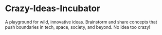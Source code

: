 # Crazy-Ideas-Incubator
A playground for wild, innovative ideas. Brainstorm and share concepts that push boundaries in tech, space, society, and beyond. No idea too crazy!
